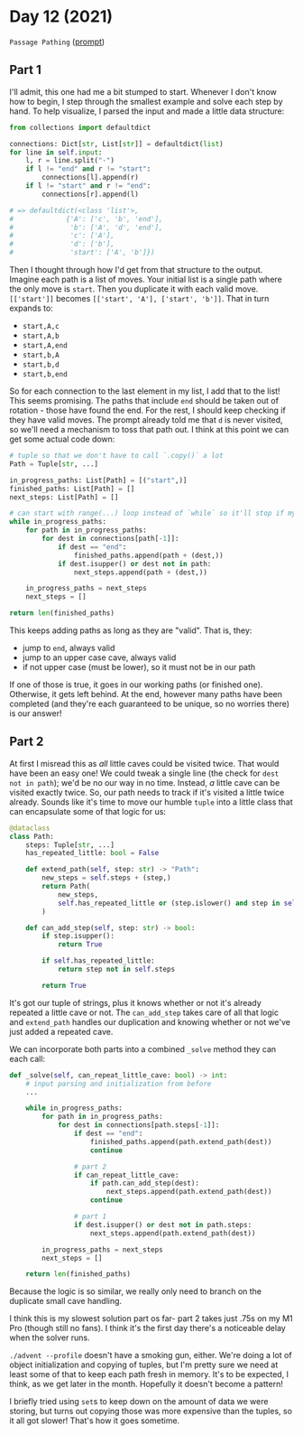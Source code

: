# Day 12 (2021)

`Passage Pathing` ([prompt](https://adventofcode.com/2021/day/12))

## Part 1

I'll admit, this one had me a bit stumped to start. Whenever I don't know how to begin, I step through the smallest example and solve each step by hand. To help visualize, I parsed the input and made a little data structure:

```py
from collections import defaultdict

connections: Dict[str, List[str]] = defaultdict(list)
for line in self.input:
    l, r = line.split("-")
    if l != "end" and r != "start":
        connections[l].append(r)
    if l != "start" and r != "end":
        connections[r].append(l)

# => defaultdict(<class 'list'>,
#             {'A': ['c', 'b', 'end'],
#              'b': ['A', 'd', 'end'],
#              'c': ['A'],
#              'd': ['b'],
#              'start': ['A', 'b']})
```

Then I thought through how I'd get from that structure to the output. Imagine each path is a list of moves. Your initial list is a single path where the only move is `start`. Then you duplicate it with each valid move. `[['start']]` becomes `[['start', 'A'], ['start', 'b']]`. That in turn expands to:

- `start,A,c`
- `start,A,b`
- `start,A,end`
- `start,b,A`
- `start,b,d`
- `start,b,end`

So for each connection to the last element in my list, I add that to the list! This seems promising. The paths that include `end` should be taken out of rotation - those have found the end. For the rest, I should keep checking if they have valid moves. The prompt already told me that `d` is never visited, so we'll need a mechanism to toss that path out. I think at this point we can get some actual code down:

```py
# tuple so that we don't have to call `.copy()` a lot
Path = Tuple[str, ...]

in_progress_paths: List[Path] = [("start",)]
finished_paths: List[Path] = []
next_steps: List[Path] = []

# can start with range(...) loop instead of `while` so it'll stop if my loop conditions aren't right
while in_progress_paths:
    for path in in_progress_paths:
        for dest in connections[path[-1]]:
            if dest == "end":
                finished_paths.append(path + (dest,))
            if dest.isupper() or dest not in path:
                next_steps.append(path + (dest,))

    in_progress_paths = next_steps
    next_steps = []

return len(finished_paths)
```

This keeps adding paths as long as they are "valid". That is, they:

- jump to `end`, always valid
- jump to an upper case cave, always valid
- if not upper case (must be lower), so it must not be in our path

If one of those is true, it goes in our working paths (or finished one). Otherwise, it gets left behind. At the end, however many paths have been completed (and they're each guaranteed to be unique, so no worries there) is our answer!

## Part 2

At first I misread this as _all_ little caves could be visited twice. That would have been an easy one! We could tweak a single line (the check for `dest not in path`); we'd be no our way in no time. Instead, _a_ little cave can be visited exactly twice. So, our path needs to track if it's visited a little twice already. Sounds like it's time to move our humble `tuple` into a little class that can encapsulate some of that logic for us:

```py
@dataclass
class Path:
    steps: Tuple[str, ...]
    has_repeated_little: bool = False

    def extend_path(self, step: str) -> "Path":
        new_steps = self.steps + (step,)
        return Path(
            new_steps,
            self.has_repeated_little or (step.islower() and step in self.steps),
        )

    def can_add_step(self, step: str) -> bool:
        if step.isupper():
            return True

        if self.has_repeated_little:
            return step not in self.steps

        return True
```

It's got our tuple of strings, plus it knows whether or not it's already repeated a little cave or not. The `can_add_step` takes care of all that logic and `extend_path` handles our duplication and knowing whether or not we've just added a repeated cave.

We can incorporate both parts into a combined `_solve` method they can each call:

```py
def _solve(self, can_repeat_little_cave: bool) -> int:
    # input parsing and initialization from before
    ...

    while in_progress_paths:
        for path in in_progress_paths:
            for dest in connections[path.steps[-1]]:
                if dest == "end":
                    finished_paths.append(path.extend_path(dest))
                    continue

                # part 2
                if can_repeat_little_cave:
                    if path.can_add_step(dest):
                        next_steps.append(path.extend_path(dest))
                    continue

                # part 1
                if dest.isupper() or dest not in path.steps:
                    next_steps.append(path.extend_path(dest))

        in_progress_paths = next_steps
        next_steps = []

    return len(finished_paths)
```

Because the logic is so similar, we really only need to branch on the duplicate small cave handling.

I think this is my slowest solution part os far- part 2 takes just .75s on my M1 Pro (though still no fans). I think it's the first day there's a noticeable delay when the solver runs.

`./advent --profile` doesn't have a smoking gun, either. We're doing a lot of object initialization and copying of tuples, but I'm pretty sure we need at least some of that to keep each path fresh in memory. It's to be expected, I think, as we get later in the month. Hopefully it doesn't become a pattern!

I briefly tried using `set`s to keep down on the amount of data we were storing, but turns out copying those was more expensive than the tuples, so it all got slower! That's how it goes sometime.
